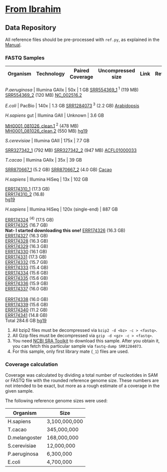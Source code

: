 # [From Ibrahim](https://github.com/sfu-compbio/compression-benchmark/blob/master/samples.md)

## Data Repository

All reference files should be pre-processed with `ref.py`, as explained in the [Manual](README).

### FASTQ Samples

| Organism | Technology | Paired Coverage | Uncompressed size | Link | Reference |
|-----|------|-------|-------|--------|------|

*P.aeruginosa* | Illumina GAIIx | 50x | 1 GB 
[SRR554369_1](ftp://ftp.ddbj.nig.ac.jp/ddbj_database/dra/fastq/SRA058/SRA058002/SRX181937/SRR554369_1.fastq.bz2)<sup> 1</sup> (119 MB) <br> 
[SRR554369_2](ftp://ftp.ddbj.nig.ac.jp/ddbj_database/dra/fastq/SRA058/SRA058002/SRX181937/SRR554369_2.fastq.bz2) (120 MB) 
[NC_002516.2](http://www.ncbi.nlm.nih.gov/nuccore/110645304?report=fasta)

*E.coli* | PacBio | 140x | 1.3 GB 
[SRR1284073](ftp://ftp.ddbj.nig.ac.jp/ddbj_database/dra/sralite/ByExp/litesra/SRX/SRX533/SRX533603)<sup> 3</sup> (2.2 GB) 
[Arabidopsis](http://datasets.pacb.com.s3.amazonaws.com/2014/Arabidopsis/reads/polished_assembly.fasta)

*H.sapiens* gut | Illumina GAII | Unknown | 3.6 GB 

[MH0001_081026_clean.1](http://public.genomics.org.cn/BGI/gutmeta/High_quality_reads/MH0001/081026/MH0001_081026_clean.1.fq.gz)<sup> 2</sup> (478 MB) <br> 
[MH0001_081026_clean.2](http://public.genomics.org.cn/BGI/gutmeta/High_quality_reads/MH0001/081026/MH0001_081026_clean.2.fq.gz) (550 MB) 
[hg19](http://hgdownload.cse.ucsc.edu/goldenpath/hg19/bigZips/chromFa.tar.gz)

*S.cerevisiae* | Illumina GAII | 175x | 7.7 GB

[SRR327342_1](ftp://ftp.ddbj.nig.ac.jp/ddbj_database/dra/fastq/SRA043/SRA043851/SRX089128/SRR327342_1.fastq.bz2) (792 MB) 
[SRR327342_2](ftp://ftp.ddbj.nig.ac.jp/ddbj_database/dra/fastq/SRA043/SRA043851/SRX089128/SRR327342_2.fastq.bz2) (947 MB) 
[ACFL01000033](http://www.ebi.ac.uk/ena/data/view/ACFL01000033&display=fasta)

*T.cacao* | Illumina GAIIx | 35x | 39 GB

[SRR870667_1](ftp://ftp.ddbj.nig.ac.jp/ddbj_database/dra/fastq/SRA082/SRA082615/SRX288435/SRR870667_1.fastq.bz2) (5.2 GB) 
[SRR870667_2](ftp://ftp.ddbj.nig.ac.jp/ddbj_database/dra/fastq/SRA082/SRA082615/SRX288435/SRR870667_2.fastq.bz2) (4.0 GB)
[Cacao](http://arthropods.eugenes.org/genes2/cacao/genes/genome/cacao11allasm_repmask_nomito.fa.gz)

 *H.sapiens* | Illumina HiSeq | 13x | 102 GB

[ERR174310_1](ftp://ftp.sra.ebi.ac.uk/vol1/fastq/ERR174/ERR174310/ERR174310_1.fastq.gz) (17.3 GB) <br> 
[ERR174310_2](ftp://ftp.sra.ebi.ac.uk/vol1/fastq/ERR174/ERR174310/ERR174310_2.fastq.gz) (16.8)  
[hg19](http://hgdownload.cse.ucsc.edu/goldenpath/hg19/bigZips/chromFa.tar.gz)
 
 *H.sapiens* | Illumina HiSeq | 120x (single-end) | 887 GB

[ERR174324](ftp://ftp.sra.ebi.ac.uk/vol1/fastq/ERR174/ERR174324/ERR174324_1.fastq.gz) <sup>(4)</sup> (17.5 GB) <br> 
[ERR174325](ftp://ftp.sra.ebi.ac.uk/vol1/fastq/ERR174/ERR174325/ERR174325_1.fastq.gz)  (16.7 GB) <br> **Nat- I started downloading this one!**
[ERR174326](ftp://ftp.sra.ebi.ac.uk/vol1/fastq/ERR174/ERR174326/ERR174326_1.fastq.gz)  (16.3 GB) <br> 
[ERR174327](ftp://ftp.sra.ebi.ac.uk/vol1/fastq/ERR174/ERR174327/ERR174327_1.fastq.gz)  (16.3 GB) <br> 
[ERR174328](ftp://ftp.sra.ebi.ac.uk/vol1/fastq/ERR174/ERR174328/ERR174328_1.fastq.gz)  (16.3 GB) <br> 
[ERR174329](ftp://ftp.sra.ebi.ac.uk/vol1/fastq/ERR174/ERR174329/ERR174329_1.fastq.gz)  (16.3 GB) <br> 
[ERR174330](ftp://ftp.sra.ebi.ac.uk/vol1/fastq/ERR174/ERR174330/ERR174330_1.fastq.gz)  (16.1 GB) <br> 
[ERR174331](ftp://ftp.sra.ebi.ac.uk/vol1/fastq/ERR174/ERR174331/ERR174331_1.fastq.gz)  (17.3 GB) <br> 
[ERR174332](ftp://ftp.sra.ebi.ac.uk/vol1/fastq/ERR174/ERR174332/ERR174332_1.fastq.gz)  (15.7 GB) <br> 
[ERR174333](ftp://ftp.sra.ebi.ac.uk/vol1/fastq/ERR174/ERR174333/ERR174333_1.fastq.gz)  (15.4 GB) <br> 
[ERR174334](ftp://ftp.sra.ebi.ac.uk/vol1/fastq/ERR174/ERR174334/ERR174334_1.fastq.gz)  (15.6 GB) <br> 
[ERR174335](ftp://ftp.sra.ebi.ac.uk/vol1/fastq/ERR174/ERR174335/ERR174335_1.fastq.gz)  (15.6 GB) <br> 
[ERR174336](ftp://ftp.sra.ebi.ac.uk/vol1/fastq/ERR174/ERR174336/ERR174336_1.fastq.gz)  (15.9 GB) <br> 
[ERR174337](ftp://ftp.sra.ebi.ac.uk/vol1/fastq/ERR174/ERR174337/ERR174337_1.fastq.gz)  (16.0 GB) <br>  
[ERR174338](ftp://ftp.sra.ebi.ac.uk/vol1/fastq/ERR174/ERR174338/ERR174338_1.fastq.gz)  (16.0 GB) <br> 
[ERR174339](ftp://ftp.sra.ebi.ac.uk/vol1/fastq/ERR174/ERR174339/ERR174339_1.fastq.gz)  (15.6 GB) <br> 
[ERR174340](ftp://ftp.sra.ebi.ac.uk/vol1/fastq/ERR174/ERR174340/ERR174340_1.fastq.gz)  (11.2 GB) <br> 
[ERR174341](ftp://ftp.sra.ebi.ac.uk/vol1/fastq/ERR174/ERR174341/ERR174341_1.fastq.gz)  (14.8 GB) <br> 
Total 284.6 GB
[hg19](http://hgdownload.cse.ucsc.edu/goldenpath/hg19/bigZips/chromFa.tar.gz) 

1. All bzip2 files must be decompressed via `bzip2 -d <bz> -c > <fastq>`.
2. All Gzip files must be decompressed via `gzip -d <gz> -c > <fastq>`.
3. You need [NCBI SRA Toolkit](http://www.ncbi.nlm.nih.gov/Traces/sra/sra.cgi?view=software) to download this sample. After you obtain it, you can fetch this particular sample via `fastq-dump SRR1284073`.
4. For this sample, only first library mate (`_1`) files are used.

### Coverage calculation

Coverage was calculated by dividing a total number of nucleotides in SAM or FASTQ file with the rounded 
reference genome size. These numbers are not intended to be exact, but more as a rough estimate of a coverage 
in the given sample.

The following reference genome sizes were used:

| Organism | Size |
|-----|------|
| H.sapiens | 3,100,000,000 |
| T.cacao |	345,000,000 |
| D.melangoster	|	168,000,000 |
| S.cerevisiae |	12,000,000 |
| P.aeruginosa | 6,300,000	|
| E.coli | 4,700,000	|